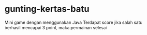 # gunting-kertas-batu
Mini game dengan menggunakan Java
Terdapat score jika salah satu berhasil mencapai 3 point, maka permainan selesai
